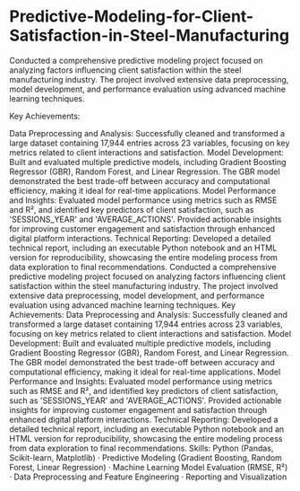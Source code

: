 # Predictive-Modeling-for-Client-Satisfaction-in-Steel-Manufacturing


Conducted a comprehensive predictive modeling project focused on analyzing factors influencing client satisfaction within the steel manufacturing industry. The project involved extensive data preprocessing, model development, and performance evaluation using advanced machine learning techniques.

Key Achievements:

Data Preprocessing and Analysis: Successfully cleaned and transformed a large dataset containing 17,944 entries across 23 variables, focusing on key metrics related to client interactions and satisfaction.
Model Development: Built and evaluated multiple predictive models, including Gradient Boosting Regressor (GBR), Random Forest, and Linear Regression. The GBR model demonstrated the best trade-off between accuracy and computational efficiency, making it ideal for real-time applications.
Model Performance and Insights: Evaluated model performance using metrics such as RMSE and R², and identified key predictors of client satisfaction, such as 'SESSIONS_YEAR' and 'AVERAGE_ACTIONS'. Provided actionable insights for improving customer engagement and satisfaction through enhanced digital platform interactions.
Technical Reporting: Developed a detailed technical report, including an executable Python notebook and an HTML version for reproducibility, showcasing the entire modeling process from data exploration to final recommendations.
Conducted a comprehensive predictive modeling project focused on analyzing factors influencing client satisfaction within the steel manufacturing industry. The project involved extensive data preprocessing, model development, and performance evaluation using advanced machine learning techniques. Key Achievements: Data Preprocessing and Analysis: Successfully cleaned and transformed a large dataset containing 17,944 entries across 23 variables, focusing on key metrics related to client interactions and satisfaction. Model Development: Built and evaluated multiple predictive models, including Gradient Boosting Regressor (GBR), Random Forest, and Linear Regression. The GBR model demonstrated the best trade-off between accuracy and computational efficiency, making it ideal for real-time applications. Model Performance and Insights: Evaluated model performance using metrics such as RMSE and R², and identified key predictors of client satisfaction, such as 'SESSIONS_YEAR' and 'AVERAGE_ACTIONS'. Provided actionable insights for improving customer engagement and satisfaction through enhanced digital platform interactions. Technical Reporting: Developed a detailed technical report, including an executable Python notebook and an HTML version for reproducibility, showcasing the entire modeling process from data exploration to final recommendations.
Skills: Python (Pandas, Scikit-learn, Matplotlib) · Predictive Modeling (Gradient Boosting, Random Forest, Linear Regression) · Machine Learning Model Evaluation (RMSE, R²) · Data Preprocessing and Feature Engineering · Reporting and Visualization
